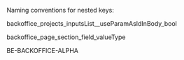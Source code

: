 Naming conventions for nested keys:

backoffice_projects_inputsList\_\_useParamAsIdInBody_bool

backoffice_page_section_field_valueType

BE-BACKOFFICE-ALPHA
